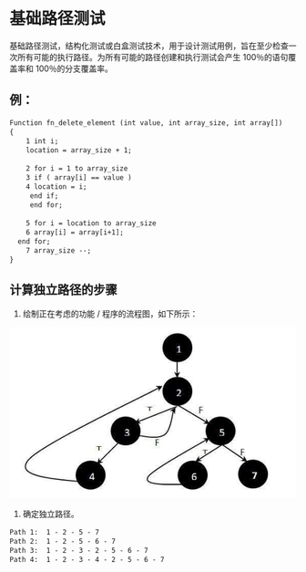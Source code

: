# 基础路径测试

基础路径测试，结构化测试或白盒测试技术，用于设计测试用例，旨在至少检查一次所有可能的执行路径。为所有可能的路径创建和执行测试会产生 100％的语句覆盖率和 100％的分支覆盖率。

## 例：

```
Function fn_delete_element (int value, int array_size, int array[])
{
	1 int i;
	location = array_size + 1;

	2 for i = 1 to array_size
	3 if ( array[i] == value )
	4 location = i;
	 end if;
	 end for;

	5 for i = location to array_size
	6 array[i] = array[i+1];
  end for;
	7 array_size --;
}
```

## 计算独立路径的步骤

1. 绘制正在考虑的功能 / 程序的流程图，如下所示：

  ![流程图](../screenshot/2019-04-23-15-15-56.png)

1. 确定独立路径。

  ```
  Path 1:  1 - 2 - 5 - 7
  Path 2:  1 - 2 - 5 - 6 - 7
  Path 3:  1 - 2 - 3 - 2 - 5 - 6 - 7
  Path 4:  1 - 2 - 3 - 4 - 2 - 5 - 6 - 7
  ```

